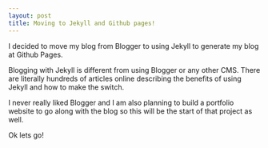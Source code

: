 ```yaml
---
layout: post
title: Moving to Jekyll and Github pages!
---
```


I decided to move my blog from Blogger to using Jekyll to generate my blog at Github Pages.

Blogging with Jekyll is different from using Blogger or any other CMS. There are literally hundreds of articles online describing the benefits of using Jekyll and how to make the switch.

I never really liked Blogger and I am also planning to build a portfolio website to go along with the blog so this will be the start of that project as well.

Ok lets go!



